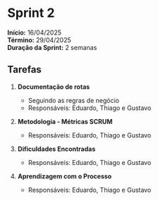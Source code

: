 # Sprint 2




**Início:** 16/04/2025  
**Término:** 29/04/2025  
**Duração da Sprint:** 2 semanas  




## Tarefas 

  
1. **Documentação de rotas**  
   - Seguindo as regras de negócio
   - Responsáveis: Eduardo, Thiago e Gustavo  

2. **Metodologia - Métricas SCRUM**  
   - Responsáveis: Eduardo, Thiago e Gustavo  

3. **Dificuldades Encontradas**  
   - Responsáveis: Eduardo, Thiago e Gustavo  

4. **Aprendizagem com o Processo**
   - Responsáveis: Eduardo, Thiago e Gustavo
